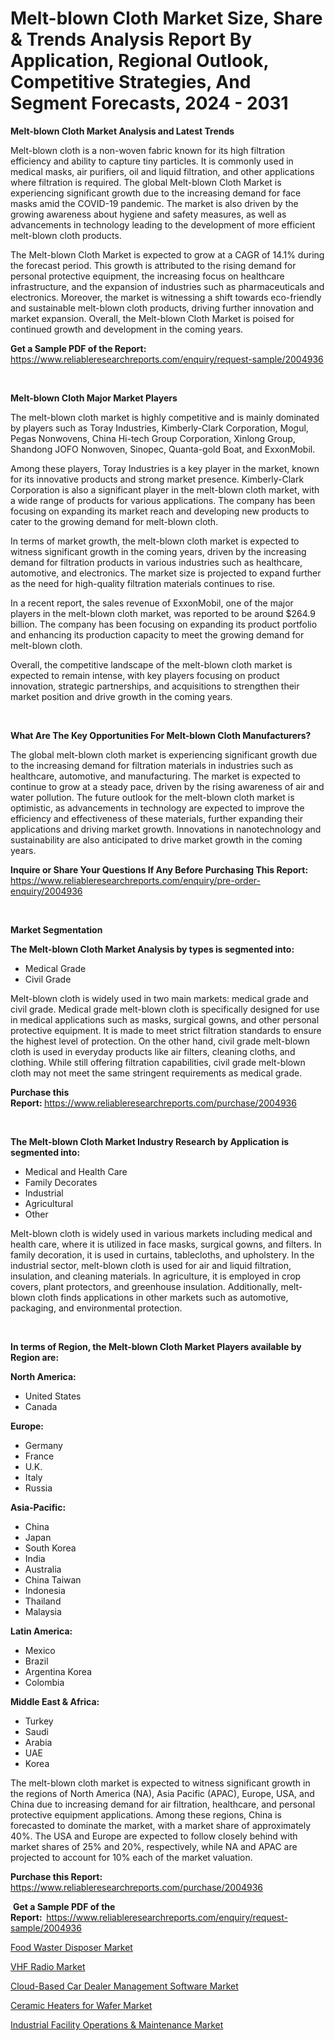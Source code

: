 <p><h1>Melt-blown Cloth Market Size, Share & Trends Analysis Report By Application, Regional Outlook, Competitive Strategies, And Segment Forecasts, 2024 - 2031</h1></p><p><strong>Melt-blown Cloth Market Analysis and Latest Trends</strong></p>
<p><p>Melt-blown cloth is a non-woven fabric known for its high filtration efficiency and ability to capture tiny particles. It is commonly used in medical masks, air purifiers, oil and liquid filtration, and other applications where filtration is required. The global Melt-blown Cloth Market is experiencing significant growth due to the increasing demand for face masks amid the COVID-19 pandemic. The market is also driven by the growing awareness about hygiene and safety measures, as well as advancements in technology leading to the development of more efficient melt-blown cloth products.</p><p>The Melt-blown Cloth Market is expected to grow at a CAGR of 14.1% during the forecast period. This growth is attributed to the rising demand for personal protective equipment, the increasing focus on healthcare infrastructure, and the expansion of industries such as pharmaceuticals and electronics. Moreover, the market is witnessing a shift towards eco-friendly and sustainable melt-blown cloth products, driving further innovation and market expansion. Overall, the Melt-blown Cloth Market is poised for continued growth and development in the coming years.</p></p>
<p><strong>Get a Sample PDF of the Report:&nbsp;</strong> <a href="https://www.reliableresearchreports.com/enquiry/request-sample/2004936">https://www.reliableresearchreports.com/enquiry/request-sample/2004936</a></p>
<p>&nbsp;</p>
<p><strong>Melt-blown Cloth Major Market Players</strong></p>
<p><p>The melt-blown cloth market is highly competitive and is mainly dominated by players such as Toray Industries, Kimberly-Clark Corporation, Mogul, Pegas Nonwovens, China Hi-tech Group Corporation, Xinlong Group, Shandong JOFO Nonwoven, Sinopec, Quanta-gold Boat, and ExxonMobil.</p><p>Among these players, Toray Industries is a key player in the market, known for its innovative products and strong market presence. Kimberly-Clark Corporation is also a significant player in the melt-blown cloth market, with a wide range of products for various applications. The company has been focusing on expanding its market reach and developing new products to cater to the growing demand for melt-blown cloth.</p><p>In terms of market growth, the melt-blown cloth market is expected to witness significant growth in the coming years, driven by the increasing demand for filtration products in various industries such as healthcare, automotive, and electronics. The market size is projected to expand further as the need for high-quality filtration materials continues to rise.</p><p>In a recent report, the sales revenue of ExxonMobil, one of the major players in the melt-blown cloth market, was reported to be around $264.9 billion. The company has been focusing on expanding its product portfolio and enhancing its production capacity to meet the growing demand for melt-blown cloth.</p><p>Overall, the competitive landscape of the melt-blown cloth market is expected to remain intense, with key players focusing on product innovation, strategic partnerships, and acquisitions to strengthen their market position and drive growth in the coming years.</p></p>
<p>&nbsp;</p>
<p><strong>What Are The Key Opportunities For Melt-blown Cloth Manufacturers?</strong></p>
<p><p>The global melt-blown cloth market is experiencing significant growth due to the increasing demand for filtration materials in industries such as healthcare, automotive, and manufacturing. The market is expected to continue to grow at a steady pace, driven by the rising awareness of air and water pollution. The future outlook for the melt-blown cloth market is optimistic, as advancements in technology are expected to improve the efficiency and effectiveness of these materials, further expanding their applications and driving market growth. Innovations in nanotechnology and sustainability are also anticipated to drive market growth in the coming years.</p></p>
<p><strong>Inquire or Share Your Questions If Any Before Purchasing This Report:</strong> <a href="https://www.reliableresearchreports.com/enquiry/pre-order-enquiry/2004936">https://www.reliableresearchreports.com/enquiry/pre-order-enquiry/2004936</a></p>
<p>&nbsp;</p>
<p><strong>Market Segmentation</strong></p>
<p><strong>The Melt-blown Cloth Market Analysis by types is segmented into:</strong></p>
<p><ul><li>Medical Grade</li><li>Civil Grade</li></ul></p>
<p><p>Melt-blown cloth is widely used in two main markets: medical grade and civil grade. Medical grade melt-blown cloth is specifically designed for use in medical applications such as masks, surgical gowns, and other personal protective equipment. It is made to meet strict filtration standards to ensure the highest level of protection. On the other hand, civil grade melt-blown cloth is used in everyday products like air filters, cleaning cloths, and clothing. While still offering filtration capabilities, civil grade melt-blown cloth may not meet the same stringent requirements as medical grade.</p></p>
<p><strong>Purchase this Report:&nbsp;</strong><a href="https://www.reliableresearchreports.com/purchase/2004936">https://www.reliableresearchreports.com/purchase/2004936</a></p>
<p>&nbsp;</p>
<p><strong>The Melt-blown Cloth Market Industry Research by Application is segmented into:</strong></p>
<p><ul><li>Medical and Health Care</li><li>Family Decorates</li><li>Industrial</li><li>Agricultural</li><li>Other</li></ul></p>
<p><p>Melt-blown cloth is widely used in various markets including medical and health care, where it is utilized in face masks, surgical gowns, and filters. In family decoration, it is used in curtains, tablecloths, and upholstery. In the industrial sector, melt-blown cloth is used for air and liquid filtration, insulation, and cleaning materials. In agriculture, it is employed in crop covers, plant protectors, and greenhouse insulation. Additionally, melt-blown cloth finds applications in other markets such as automotive, packaging, and environmental protection.</p></p>
<p>&nbsp;</p>
<p><strong>In terms of Region, the Melt-blown Cloth Market Players available by Region are:</strong></p>
<p>
    <p> <strong> North America: </strong>
        <ul>
            <li>United States</li>
            <li>Canada</li>
        </ul>
        </p> 
    <p> <strong> Europe: </strong>
        <ul>
            <li>Germany</li>
            <li>France</li>
            <li>U.K.</li>
            <li>Italy</li>
            <li>Russia</li>
        </ul>
        </p> 
    <p> <strong> Asia-Pacific: </strong>
        <ul>
            <li>China</li>
            <li>Japan</li>
            <li>South Korea</li>
            <li>India</li>
            <li>Australia</li>
            <li>China Taiwan</li>
            <li>Indonesia</li>
            <li>Thailand</li>
            <li>Malaysia</li>
        </ul>
        </p> 
    <p> <strong> Latin America: </strong>
        <ul>
            <li>Mexico</li>
            <li>Brazil</li>
            <li>Argentina Korea</li>
            <li>Colombia</li>
        </ul>
        </p> 
    <p> <strong> Middle East & Africa: </strong>
        <ul>
            <li>Turkey</li>
            <li>Saudi</li>
            <li>Arabia</li>
            <li>UAE</li>
            <li>Korea</li>
        </ul>
    </p>
    </p>
<p><p>The melt-blown cloth market is expected to witness significant growth in the regions of North America (NA), Asia Pacific (APAC), Europe, USA, and China due to increasing demand for air filtration, healthcare, and personal protective equipment applications. Among these regions, China is forecasted to dominate the market, with a market share of approximately 40%. The USA and Europe are expected to follow closely behind with market shares of 25% and 20%, respectively, while NA and APAC are projected to account for 10% each of the market valuation.</p></p>
<p><strong>Purchase this Report: </strong><a href="https://www.reliableresearchreports.com/purchase/2004936">https://www.reliableresearchreports.com/purchase/2004936</a></p>
<p>&nbsp;<strong>Get a Sample PDF of the Report:&nbsp;&nbsp;</strong><a href="https://www.reliableresearchreports.com/enquiry/request-sample/2004936">https://www.reliableresearchreports.com/enquiry/request-sample/2004936</a></p>
<p><strong></strong></p>
<p><p><a href="https://view.publitas.com/reportprime-1/food-waster-disposer-market-size-focuses-on-market-dynamics-in-depth-analysis-and-future-projections-of-its-market-forecasted-for-period-from-2024-to-2031/">Food Waster Disposer Market</a></p><p><a href="https://view.publitas.com/reportprime-1/vhf-radio-market-research-report-reveals-the-latest-trends-and-opportunities-of-this-market-for-period-from-2024-2031/">VHF Radio Market</a></p><p><a href="https://gentle-editor-9db.notion.site/Cloud-Based-Car-Dealer-Management-Software-Market-Offer-Valuable-Insights-into-Market-Size-Market-S-71328983d97c4264b83285ece3e09f0d">Cloud-Based Car Dealer Management Software Market</a></p><p><a href="https://spotless-saver-8fd.notion.site/Ceramic-Heaters-for-Wafer-Market-Research-Report-Reveals-The-Latest-Trends-And-Opportunities-of-this-1264700e198e44ff82ad929cc2917a5e">Ceramic Heaters for Wafer Market</a></p><p><a href="https://cautious-neon-760.notion.site/Industrial-Facility-Operations-Maintenance-Market-Size-Market-Share-and-Global-Market-Analysis-Re-42ebc87a4b6441ac844d573b109dc401">Industrial Facility Operations & Maintenance Market</a></p></p>